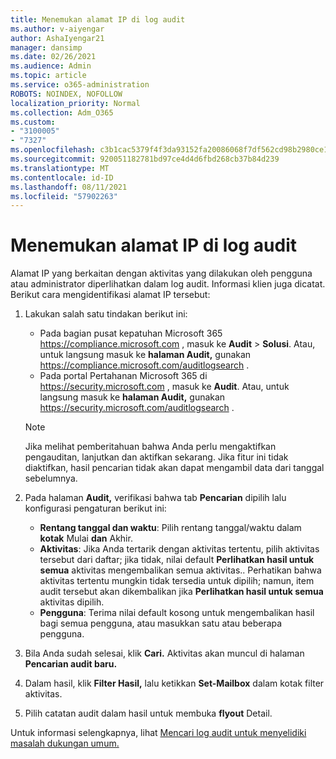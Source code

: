 ```yaml
---
title: Menemukan alamat IP di log audit
ms.author: v-aiyengar
author: AshaIyengar21
manager: dansimp
ms.date: 02/26/2021
ms.audience: Admin
ms.topic: article
ms.service: o365-administration
ROBOTS: NOINDEX, NOFOLLOW
localization_priority: Normal
ms.collection: Adm_O365
ms.custom:
- "3100005"
- "7327"
ms.openlocfilehash: c3b1cac5379f4f3da93152fa20086068f7df562cd98b2980ce1b4280e0aa6d5f
ms.sourcegitcommit: 920051182781bd97ce4d4d6fbd268cb37b84d239
ms.translationtype: MT
ms.contentlocale: id-ID
ms.lasthandoff: 08/11/2021
ms.locfileid: "57902263"
---
```

# <a name="find-the-ip-address-in-audit-log"></a>Menemukan alamat IP di log audit

Alamat IP yang berkaitan dengan aktivitas yang dilakukan oleh pengguna atau administrator diperlihatkan dalam log audit. Informasi klien juga dicatat. Berikut cara mengidentifikasi alamat IP tersebut:

1. Lakukan salah satu tindakan berikut ini:
   - Pada bagian pusat kepatuhan Microsoft 365 <https://compliance.microsoft.com> , masuk ke **Audit** \> **Solusi**. Atau, untuk langsung masuk ke **halaman Audit,** gunakan <https://compliance.microsoft.com/auditlogsearch> .
   - Pada portal Pertahanan Microsoft 365 di <https://security.microsoft.com> , masuk ke **Audit**. Atau, untuk langsung masuk ke **halaman Audit,** gunakan <https://security.microsoft.com/auditlogsearch> .

    > [!NOTE]
    > Jika melihat pemberitahuan bahwa Anda perlu mengaktifkan pengauditan, lanjutkan dan aktifkan sekarang. Jika fitur ini tidak diaktifkan, hasil pencarian tidak akan dapat mengambil data dari tanggal sebelumnya.

2. Pada halaman **Audit,** verifikasi bahwa tab **Pencarian** dipilih lalu konfigurasi pengaturan berikut ini:
   - **Rentang tanggal dan waktu**: Pilih rentang tanggal/waktu dalam **kotak** Mulai **dan** Akhir.
   - **Aktivitas**: Jika Anda tertarik dengan aktivitas tertentu, pilih aktivitas tersebut dari daftar; jika tidak, nilai default **Perlihatkan hasil untuk semua** aktivitas mengembalikan semua aktivitas.. Perhatikan bahwa aktivitas tertentu mungkin tidak tersedia untuk dipilih; namun, item audit tersebut akan dikembalikan jika **Perlihatkan hasil untuk semua** aktivitas dipilih.
   - **Pengguna**: Terima nilai default kosong untuk mengembalikan hasil bagi semua pengguna, atau masukkan satu atau beberapa pengguna.

3. Bila Anda sudah selesai, klik **Cari.** Aktivitas akan muncul di halaman **Pencarian audit baru.**

4. Dalam hasil, klik **Filter Hasil,** lalu ketikkan **Set-Mailbox** dalam kotak filter aktivitas.

5. Pilih catatan audit dalam hasil untuk membuka **flyout** Detail.

Untuk informasi selengkapnya, lihat [Mencari log audit untuk menyelidiki masalah dukungan umum.](https://docs.microsoft.com/microsoft-365/compliance/auditing-troubleshooting-scenarios)
